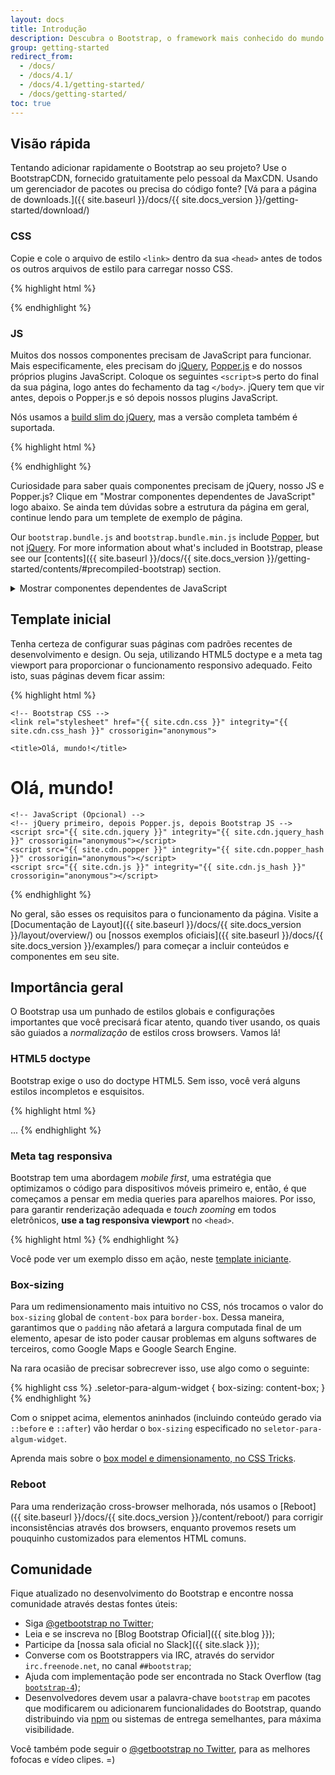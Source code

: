 ```yaml
---
layout: docs
title: Introdução
description: Descubra o Bootstrap, o framework mais conhecido do mundo para criar sites responsivos e mobile, comece com o BootstrapCDN e nosso template inicial.
group: getting-started
redirect_from:
  - /docs/
  - /docs/4.1/
  - /docs/4.1/getting-started/
  - /docs/getting-started/
toc: true
---
```


## Visão rápida

Tentando adicionar rapidamente o Bootstrap ao seu projeto? Use o BootstrapCDN, fornecido gratuitamente pelo pessoal da MaxCDN. Usando um gerenciador de pacotes ou precisa do código fonte? [Vá para a página de downloads.]({{ site.baseurl }}/docs/{{ site.docs_version }}/getting-started/download/)

### CSS

Copie e cole o arquivo de estilo `<link>` dentro da sua `<head>` antes de todos os outros arquivos de estilo para carregar nosso CSS.

{% highlight html %}
<link rel="stylesheet" href="{{ site.cdn.css }}" integrity="{{ site.cdn.css_hash }}" crossorigin="anonymous">
{% endhighlight %}

### JS

Muitos dos nossos componentes precisam de JavaScript para funcionar. Mais especificamente, eles precisam do [jQuery](https://jquery.com), [Popper.js](https://popper.js.org/) e do nossos próprios plugins JavaScript. Coloque os seguintes `<script>`s perto do final da sua página, logo antes do fechamento da tag `</body>`. jQuery tem que vir antes, depois o Popper.js e só depois nossos plugins JavaScript.

Nós usamos a [build slim do jQuery](https://blog.jquery.com/2016/06/09/jquery-3-0-final-released/), mas a versão completa também é suportada.

{% highlight html %}
<script src="{{ site.cdn.jquery }}" integrity="{{ site.cdn.jquery_hash }}" crossorigin="anonymous"></script>
<script src="{{ site.cdn.popper }}" integrity="{{ site.cdn.popper_hash }}" crossorigin="anonymous"></script>
<script src="{{ site.cdn.js }}" integrity="{{ site.cdn.js_hash }}" crossorigin="anonymous"></script>
{% endhighlight %}

Curiosidade para saber quais componentes precisam de jQuery, nosso JS e Popper.js? Clique em "Mostrar componentes dependentes de JavaScript" logo abaixo. Se ainda tem dúvidas sobre a estrutura da página em geral, continue lendo para um templete de exemplo de página.

Our `bootstrap.bundle.js` and `bootstrap.bundle.min.js` include [Popper](https://popper.js.org/), but not [jQuery](https://jquery.com/). For more information about what's included in Bootstrap, please see our [contents]({{ site.baseurl }}/docs/{{ site.docs_version }}/getting-started/contents/#precompiled-bootstrap) section.

<details>
<summary class="text-primary mb-3">Mostrar componentes dependentes de JavaScript</summary>
{% capture markdown %}
- Botões de dispensar alertas;
- Botões para alternar estados e funcionalidades dos botões checkboxes e radios;
- Comportamento de deslize, controles e indicadores do Carousel;
- Colapso para alternar visibilidade de conteúdo;
- Apresentação e posicionamento de dropdowns;
  - Também requer [Popper.js](https://popper.js.org/).
- Apresentação, posicionamento e rolagem nos Modais;
- Aprimorar nosso plugin de colapso em navbars, para implementar comportamento responsivo;
- Posicionamento e apresentação de tooltips e popovers;
  - Também requer [Popper.js](https://popper.js.org/).
- Comportamento de rolagem e atualizações de navegação no Scrollspy.
{% endcapture %}
{{ markdown | markdownify }}
</details>

## Template inicial

Tenha certeza de configurar suas páginas com padrões recentes de desenvolvimento e design. Ou seja, utilizando HTML5 doctype e a meta tag viewport para proporcionar o funcionamento responsivo adequado. Feito isto, suas páginas devem ficar assim:

{% highlight html %}
<!DOCTYPE html>
<html lang="pt-br">
  <head>
    <!-- Meta tags Obrigatórias -->
    <meta charset="utf-8">
    <meta name="viewport" content="width=device-width, initial-scale=1, shrink-to-fit=no">

    <!-- Bootstrap CSS -->
    <link rel="stylesheet" href="{{ site.cdn.css }}" integrity="{{ site.cdn.css_hash }}" crossorigin="anonymous">

    <title>Olá, mundo!</title>
  </head>
  <body>
    <h1>Olá, mundo!</h1>

    <!-- JavaScript (Opcional) -->
    <!-- jQuery primeiro, depois Popper.js, depois Bootstrap JS -->
    <script src="{{ site.cdn.jquery }}" integrity="{{ site.cdn.jquery_hash }}" crossorigin="anonymous"></script>
    <script src="{{ site.cdn.popper }}" integrity="{{ site.cdn.popper_hash }}" crossorigin="anonymous"></script>
    <script src="{{ site.cdn.js }}" integrity="{{ site.cdn.js_hash }}" crossorigin="anonymous"></script>
  </body>
</html>
{% endhighlight %}

No geral, são esses os requisitos para o funcionamento da página. Visite a [Documentação de Layout]({{ site.baseurl }}/docs/{{ site.docs_version }}/layout/overview/) ou [nossos exemplos oficiais]({{ site.baseurl }}/docs/{{ site.docs_version }}/examples/) para começar a incluir conteúdos e componentes em seu site.

## Importância geral

O Bootstrap usa um punhado de estilos globais e configurações importantes que você precisará ficar atento, quando tiver usando, os quais são guiados a *normalização* de estilos cross browsers. Vamos lá!

### HTML5 doctype

Bootstrap exige o uso do doctype HTML5. Sem isso, você verá alguns estilos incompletos e esquisitos.

{% highlight html %}
<!DOCTYPE html>
<html lang="pt-br">
  ...
</html>
{% endhighlight %}

### Meta tag responsiva

Bootstrap tem uma abordagem *mobile first*, uma estratégia que optimizamos o código para dispositivos móveis primeiro e, então, é que começamos a pensar em media queries para aparelhos maiores. Por isso, para garantir renderização adequada e _touch zooming_ em todos eletrônicos, **use a tag responsiva viewport** no `<head>`.

{% highlight html %}
<meta name="viewport" content="width=device-width, initial-scale=1, shrink-to-fit=no">
{% endhighlight %}

Você pode ver um exemplo disso em ação, neste [template iniciante](#starter-template).

### Box-sizing

Para um redimensionamento mais intuitivo no CSS, nós trocamos o valor do `box-sizing` global de `content-box` para `border-box`. Dessa maneira, garantimos que o `padding` não afetará a largura computada final de um elemento, apesar de isto poder causar problemas em alguns softwares de terceiros, como Google Maps e Google Search Engine.

Na rara ocasião de precisar sobrecrever isso, use algo como o seguinte:

{% highlight css %}
.seletor-para-algum-widget {
  box-sizing: content-box;
}
{% endhighlight %}

Com o snippet acima, elementos aninhados (incluindo conteúdo gerado via `::before` e `::after`) vão herdar o `box-sizing` especificado no `seletor-para-algum-widget`.

Aprenda mais sobre o [box model e dimensionamento, no CSS Tricks](https://css-tricks.com/box-sizing/).

### Reboot

Para uma renderização cross-browser melhorada, nós usamos o [Reboot]({{ site.baseurl }}/docs/{{ site.docs_version }}/content/reboot/) para corrigir inconsistências através dos browsers, enquanto provemos resets um pouquinho customizados para elementos HTML comuns.


## Comunidade

Fique atualizado no desenvolvimento do Bootstrap e encontre nossa comunidade através destas fontes úteis:

- Siga [@getbootstrap no Twitter](https://twitter.com/getbootstrap);
- Leia e se inscreva no [Blog Bootstrap Oficial]({{ site.blog }});
- Participe da [nossa sala oficial no Slack]({{ site.slack }});
- Converse com os Bootstrappers via IRC, através do servidor `irc.freenode.net`, no canal `##bootstrap`;
- Ajuda com implementação pode ser encontrada no Stack Overflow (tag [`bootstrap-4`](https://stackoverflow.com/questions/tagged/bootstrap-4));
- Desenvolvedores devem usar a palavra-chave `bootstrap` em pacotes que modificarem ou adicionarem funcionalidades do Bootstrap, quando distribuindo via [npm](https://www.npmjs.com/browse/keyword/bootstrap) ou sistemas de entrega semelhantes, para máxima visibilidade.

Você também pode seguir o [@getbootstrap no Twitter](https://twitter.com/getbootstrap), para as melhores fofocas e vídeo clipes. =)
